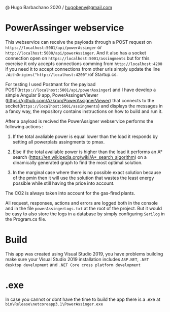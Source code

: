 @ Hugo Barbachano 2020 / hugobeny@gmail.com

# PowerAssinger webservice

This webservice can receive the payloads through a POST request on `https://localhost:5001/api/powerAssinger` or `http://localhost:5000/api/powerAssinger`. And it also has a socket connection open on `https://localhost:5001/assingments` but for this exercise it only accepts connections comming from `http://localhost:4200` if you need it to accept connections from other urls simply update the line `.WithOrigins("http://localhost:4200")`of Startup.cs.

For testing I used Postmant for the payload POST(`https://localhost:5001/api/powerAssinger`) and I have develop a simple Angular 9 app, PowerAssingerViewer (https://github.com/Azkron/PowerAssignerViewer) that connects to the socket(`https://localhost:5001/assingments`) and displays the messages in a fancy way, the repository contains instructions on how to build and run it. 

After a payload is recived the PowerAssigner webservice performs the following actions :
	
1. If the total avaliable power is equal lower than the load it responds by setting all powerplats assingments to pmax.
	
2. Else if the total avaliable power is higher than the load it performs an A* search (https://en.wikipedia.org/wiki/A*_search_algorithm) on a dinamically generated graph to find the most optimal solution.
	
3. In the marginal case where there is no possible exact solution because of the pmin then it will use the solution that wastes the least energy possible while still having the price into account.

The CO2 is always taken into account for the gas-fired plants.

All request, responses, actions and errors are logged both in the console and in the file `powerAssingerLogs.txt` at the root of the project. But it would be easy to also store the logs in a database by simply configuring `Serilog` in the Program.cs file.

# Build
This app was created using Visual Studio 2019, you have problems building make sure your Visual Studio 2019 installation includes `ASP.NET`, `.NET desktop development` and `.NET Core cross platform development`

# .exe
In case you cannot or dont have the time to build the app there is a .exe at `bin\Release\netcoreapp3.1\PowerAssinger.exe`
